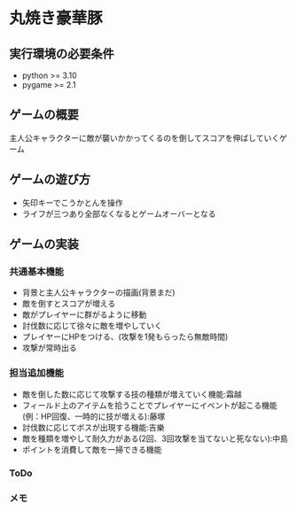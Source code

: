 # 丸焼き豪華豚

## 実行環境の必要条件
* python >= 3.10
* pygame >= 2.1

## ゲームの概要
主人公キャラクターに敵が襲いかかってくるのを倒してスコアを伸ばしていくゲーム

## ゲームの遊び方
* 矢印キーでこうかとんを操作
* ライフが三つあり全部なくなるとゲームオーバーとなる

## ゲームの実装
### 共通基本機能
* 背景と主人公キャラクターの描画(背景まだ)
* 敵を倒すとスコアが増える
* 敵がプレイヤーに群がるように移動
* 討伐数に応じて徐々に敵を増やしていく
* プレイヤーにHPをつける、(攻撃を1発もらったら無敵時間)
* 攻撃が常時出る
### 担当追加機能
* 敵を倒した数に応じて攻撃する技の種類が増えていく機能:霜越
* フィールド上のアイテムを拾うことでプレイヤーにイベントが起こる機能(例：HP回復、一時的に技が増える):藤塚
* 討伐数に応じてボスが出現する機能:吉樂
* 敵を種類を増やして耐久力がある(2回、3回攻撃を当てないと死なない):中島
* ポイントを消費して敵を一掃できる機能
### ToDo


### メモ

